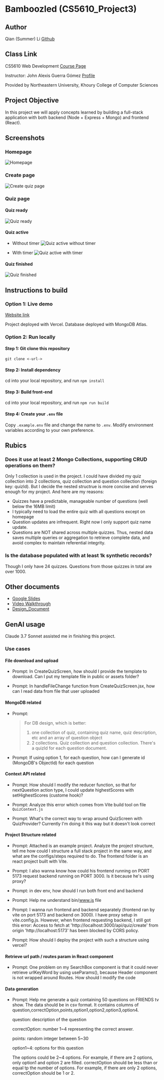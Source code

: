 # Bamboozled (CS5610_Project3)

## Author

Qian (Summer) Li
[Github](https://github.com/summereth)

## Class Link

CS5610 Web Development [Course Page](https://johnguerra.co/classes/webDevelopment_spring_2025/)

Instructor: John Alexis Guerra Gómez [Profile](https://johnguerra.co/)

Provided by Northeastern University, Khoury College of Computer Sciences

## Project Objective

In this project we will apply concepts learned by building a full-stack application with both backend (Node + Express + Mongo) and frontend (React).

## Screenshots

### Homepage

![Homepage](./docs/images/ss_homepage.png)

### Create page

![Create quiz page](./docs/images/ss_createpage.png)

### Quiz page

#### Quiz ready

![Quiz ready](./docs/images/ss_startpage.png)

#### Quiz active

- Without timer
  ![Quiz active without timer](./docs/images/ss_quizpage.png)

- With timer
  ![Quiz active with timer](./docs/images/ss_quizpage_timer.png)

#### Quiz finished

![Quiz finished](./docs/images/ss_finishpage.png)

## Instructions to build

### Option 1: Live demo

[Website link](https://bamboozled-theta.vercel.app/)

Project deployed with Vercel. Database deployed with MongoDB Atlas.

### Option 2: Run locally

#### Step 1: Git clone this repository

`git clone <-url->`

#### Step 2: Install dependency

cd into your local repository, and run
`npm install`

#### Step 3: Build front-end

cd into your local repository, and run `npm run build`

#### Step 4: Create your `.env` file

Copy `.example.env` file and change the name to `.env`. Modify environment variables according to your own preference.

## Rubics

### Does it use at least 2 Mongo Collections, supporting CRUD operations on them?

Only 1 collection is used in the project. I could have divided my quiz collection into 2 collections, quiz collection and question collection (foreign key: quizId). But I decide the nested structrue is more concise and serves enough for my project. And here are my reasons:

- Quizzes have a predictable, manageable number of questions (well below the 16MB limit)
- I typically need to load the entire quiz with all questions except on homepage
- Question updates are infrequent. Right now I only support quiz name update.
- Questions are NOT shared across multiple quizzes. Thus, nested data saves multiple queries or aggregation to retrieve complete data, and avoid complex to maintain referential integrity.

### Is the database populated with at least 1k synthetic records?

Though I only have 24 quizzes. Questions from those quizzes in total are over 1000.

## Other documents

- [Google Slides]()
- [Video Walkthrough]()
- [Design_Document]()

## GenAI usage

Claude 3.7 Sonnet assisted me in finishing this project.

### Use cases

#### File download and upload

- Prompt: In CreateQuizScreen, how should I provide the template to download. Can I put my template file in public or assets folder?

- Prompt:
  In handleFileChange function from CreateQuizScreen.jsx, how can I read data from file that user uploaded

#### MongoDB related

- Prompt:

  > For DB design, which is better:
  >
  > 1.  one collection of quiz, containing quiz name, quiz description, etc and an array of question object
  > 2.  2 collections. Quiz collection and question collection. There's a quizId for each question document.

- Prompt:
  If using option 1, for each question, how can I generate id (MongoDB's ObjectId) for each question

#### Context API related

- Prompt: How should I modify the reducer function, so that for nextQuestion action type, I could update highestScores with setHighestScores (custome hook)?

- Prompt: Analyze this error which comes from Vite build tool on file `QuizContext.js`

- Prompt: What's the correct way to wrap around QuizScreen with QuizProvider? Currently I'm doing it this way but it doesn't look correct

#### Project Structure related

- Prompt: Attached is an example project. Analyze the project structure, tell me how could I structure a full stack project in the same way, and what are the configs/steps required to do. The frontend folder is an react project built with Vite.

- Prompt: I also wanna know how could his frontend running on PORT 5173 request backend running on PORT 3000. Is it because he's using proxy?

- Prompt: in dev env, how should I run both front end and backend

- Prompt: Help me understand bin/www.js file

- Prompt: I wanna run frontend and backend separately (frontend ran by vite on port 5173 and backend on 3000). I have proxy setup in vite.config.js. However, when frontend requesting backend, I still got this error: Access to fetch at 'http://localhost:3000/api/quiz/create' from origin 'http://localhost:5173' has been blocked by CORS policy.

- Prompt: How should I deploy the project with such a structure using vercel?

#### Retrieve url path / routes param in React component

- Prompt:
  One problem on my SearchBox component is that it could never retrieve urlKeyWord by using useParams(), because Header component is not wrapped around Routes. How should I modify the code

#### Data generation

- Prompt:
  Help me generate a quiz containing 50 questions on FRIENDS tv show. The data should be in csv format. It contains columns of question,correctOption,points,option1,option2,option3,option4.

  question: description of the question

  correctOption: number 1~4 representing the correct answer.

  points: random integer between 5~30

  option1~4: options for this question

  The options could be 2~4 options. For example, if there are 2 options, only option1 and option 2 are filled. correctOption should be less than or equal tp the number of options. For example, if there are only 2 options, correctOption should be 1 or 2.
